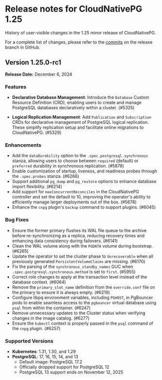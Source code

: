 # Release notes for CloudNativePG 1.25

History of user-visible changes in the 1.25 minor release of CloudNativePG.

For a complete list of changes, please refer to the
[commits](https://github.com/cloudnative-pg/cloudnative-pg/commits/release-1.25)
on the release branch in GitHub.

## Version 1.25.0-rc1

**Release Date:** December 6, 2024

### Features

- **Declarative Database Management**: Introduce the `Database` Custom Resource
  Definition (CRD), enabling users to create and manage PostgreSQL databases
  declaratively within a cluster. (#5325)

- **Logical Replication Management**: Add `Publication` and `Subscription` CRDs
  for declarative management of PostgreSQL logical replication. These simplify
  replication setup and facilitate online migrations to CloudNativePG. (#5329)

### Enhancements

- Add the `dataDurability` option to the `.spec.postgresql.synchronous` stanza,
  allowing users to choose between `required` (default) or `preferred`
  durability in synchronous replication. (#5878)
- Enable customization of startup, liveness, and readiness probes through the
  `.spec.probes` stanza. (#6266)
- Support additional `pg_dump` and `pg_restore` options to enhance database
  import flexibility. (#6214)
- Add support for `maxConcurrentReconciles` in the CloudNativePG controller and
  set the default to 10, improving the operator's ability to efficiently manage
  larger deployments out of the box. (#5678)
- Enhance the `cnpg` plugin's `backup` command to support plugins. (#6045)

### Bug Fixes

- Ensure the former primary flushes its WAL file queue to the archive before
  re-synchronizing as a replica, reducing recovery times and enhancing data
  consistency during failovers. (#6141)
- Clean the WAL volume along with the `PGDATA` volume during bootstrap. (#6265)
- Update the operator to set the cluster phase to `Unrecoverable` when
  all previously generated `PersistentVolumeClaims` are missing. (#6170)
- Fix the parsing of the `synchronous_standby_names` GUC when
  `.spec.postgresql.synchronous.method` is set to `first`. (#5955)
- Correct role changes to apply at the transaction level instead of the
  database context. (#6064)
- Remove the `primary_slot_name` definition from the `override.conf` file on
  the primary to ensure it is always empty. (#6219)
- Configure libpq environment variables, including `PGHOST`, in PgBouncer pods
  to enable seamless access to the `pgbouncer` virtual database using `psql`
  from within the container. (#6247)
- Remove unnecessary updates to the Cluster status when verifying changes in
  the image catalog. (#6277)
- Ensure the `kubectl` context is properly passed in the `psql` command of the
  `cnpg` plugin. (#6257)

### Supported Versions

- **Kubernetes**: 1.31, 1.30, and 1.29
- **PostgreSQL**: 17, 16, 15, 14, and 13
    - Default image: PostgreSQL 17.2
    - Officially dropped support for PostgreSQL 12
    - PostgreSQL 13 support ends on November 12, 2025
